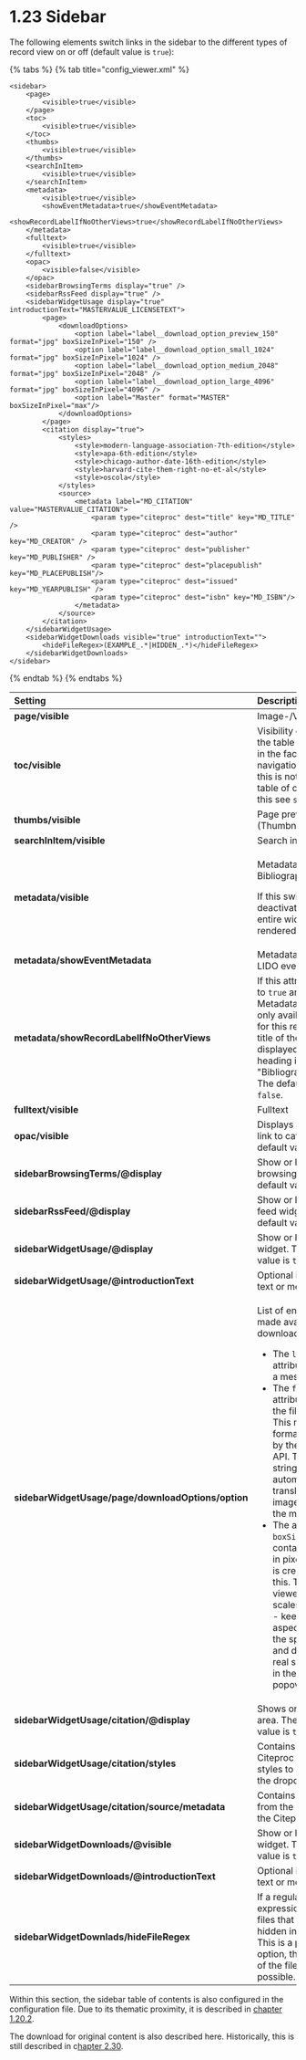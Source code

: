 # 1.23 Sidebar

The following elements switch links in the sidebar to the different types of record view on or off \(default value is `true`\):

{% tabs %}
{% tab title="config\_viewer.xml" %}
```markup
<sidebar>
    <page>
        <visible>true</visible>
    </page>
    <toc>
        <visible>true</visible>
    </toc>
    <thumbs>
        <visible>true</visible>
    </thumbs>
    <searchInItem>
        <visible>true</visible>
    </searchInItem>
    <metadata>
        <visible>true</visible>
        <showEventMetadata>true</showEventMetadata>
        <showRecordLabelIfNoOtherViews>true</showRecordLabelIfNoOtherViews>
    </metadata>
    <fulltext>
        <visible>true</visible>
    </fulltext>
    <opac>
        <visible>false</visible>
    </opac>
    <sidebarBrowsingTerms display="true" />
    <sidebarRssFeed display="true" />
    <sidebarWidgetUsage display="true" introductionText="MASTERVALUE_LICENSETEXT">
        <page>
            <downloadOptions>
                <option label="label__download_option_preview_150" format="jpg" boxSizeInPixel="150" />
                <option label="label__download_option_small_1024" format="jpg" boxSizeInPixel="1024" />
                <option label="label__download_option_medium_2048" format="jpg" boxSizeInPixel="2048" />
                <option label="label__download_option_large_4096" format="jpg" boxSizeInPixel="4096" />
                <option label="Master" format="MASTER" boxSizeInPixel="max"/>
            </downloadOptions>
        </page>
        <citation display="true">
            <styles>
                <style>modern-language-association-7th-edition</style>
                <style>apa-6th-edition</style>
                <style>chicago-author-date-16th-edition</style>
                <style>harvard-cite-them-right-no-et-al</style>
                <style>oscola</style>
            </styles>
            <source>
                <metadata label="MD_CITATION" value="MASTERVALUE_CITATION">
                    <param type="citeproc" dest="title" key="MD_TITLE" />
                    <param type="citeproc" dest="author" key="MD_CREATOR" />
                    <param type="citeproc" dest="publisher" key="MD_PUBLISHER" />
                    <param type="citeproc" dest="placepublish" key="MD_PLACEPUBLISH"/>
                    <param type="citeproc" dest="issued" key="MD_YEARPUBLISH" />
                    <param type="citeproc" dest="isbn" key="MD_ISBN"/>
                </metadata>
            </source>
        </citation>
    </sidebarWidgetUsage>
    <sidebarWidgetDownloads visible="true" introductionText="">
        <hideFileRegex>(EXAMPLE_.*|HIDDEN_.*)</hideFileRegex>
    </sidebarWidgetDownloads>
</sidebar>
```
{% endtab %}
{% endtabs %}

<table>
  <thead>
    <tr>
      <th style="text-align:left"><b>Setting</b>
      </th>
      <th style="text-align:left">Description</th>
    </tr>
  </thead>
  <tbody>
    <tr>
      <td style="text-align:left"><b>page/visible</b>
      </td>
      <td style="text-align:left">Image-/Video-/Audio</td>
    </tr>
    <tr>
      <td style="text-align:left"><b>toc/visible</b>
      </td>
      <td style="text-align:left">Visibility of the link to the table of contents in the factory navigation.
        Attention: this is not the sidebar table of contents, for this see <code>sidebarToc</code>.</td>
    </tr>
    <tr>
      <td style="text-align:left"><b>thumbs/visible</b>
      </td>
      <td style="text-align:left">Page preview (Thumbnails)</td>
    </tr>
    <tr>
      <td style="text-align:left"><b>searchInItem/visible</b>
      </td>
      <td style="text-align:left">Search in record</td>
    </tr>
    <tr>
      <td style="text-align:left"><b>metadata/visible</b>
      </td>
      <td style="text-align:left">
        <p>Metadata / Bibliographic data</p>
        <p>If this switch is deactivated, the entire widget is not rendered.</p>
      </td>
    </tr>
    <tr>
      <td style="text-align:left"><b>metadata/showEventMetadata</b>
      </td>
      <td style="text-align:left">Metadata from all LIDO events</td>
    </tr>
    <tr>
      <td style="text-align:left"><b>metadata/showRecordLabelIfNoOtherViews</b>
      </td>
      <td style="text-align:left">If this attribute is set to <code>true</code> and the Metadata View is the
        only available view for this record, the title of the record is displayed
        as the heading instead of &quot;Bibliographic Data&quot;. The default value
        is <code>false</code>.</td>
    </tr>
    <tr>
      <td style="text-align:left"><b>fulltext/visible</b>
      </td>
      <td style="text-align:left">Fulltext</td>
    </tr>
    <tr>
      <td style="text-align:left"><b>opac/visible</b>
      </td>
      <td style="text-align:left">Displays an additional link to catalogue. The default value is <code>false</code>
      </td>
    </tr>
    <tr>
      <td style="text-align:left"><b>sidebarBrowsingTerms/@display</b>
      </td>
      <td style="text-align:left">Show or hide the browsing widget. The default value is <code>true</code>
      </td>
    </tr>
    <tr>
      <td style="text-align:left"><b>sidebarRssFeed/@display</b>
      </td>
      <td style="text-align:left">Show or hide the RSS feed widget. The default value is <code>true</code>
      </td>
    </tr>
    <tr>
      <td style="text-align:left"><b>sidebarWidgetUsage/@display</b>
      </td>
      <td style="text-align:left">Show or hide the widget. The default value is <code>true</code>
      </td>
    </tr>
    <tr>
      <td style="text-align:left"><b>sidebarWidgetUsage/@introductionText</b>
      </td>
      <td style="text-align:left">Optional introductory text or message key.</td>
    </tr>
    <tr>
      <td style="text-align:left"><b>sidebarWidgetUsage/page/downloadOptions/option</b>
      </td>
      <td style="text-align:left">
        <p>List of entries to be made available for download.</p>
        <ul>
          <li>The <code>label</code> attribute contains a message key.</li>
          <li>The <code>format</code> attribute specifies the file format. This must be
            a format supported by the IIIF Image API. The static string <code>MASTER</code> is
            automatically translated into the image format of the master image.</li>
          <li>The attribute <code>boxSizeInPixel</code> contains a value in pixels. A
            square is created from this. The Goobi viewer then scales the image - keeping
            the aspect ratio - into the specified box and displays the real size in
            pixels in the download popover.</li>
        </ul>
      </td>
    </tr>
    <tr>
      <td style="text-align:left"><b>sidebarWidgetUsage/citation/@display</b>
      </td>
      <td style="text-align:left">Shows or hides the area. The default value is <code>true</code>.</td>
    </tr>
    <tr>
      <td style="text-align:left"><b>sidebarWidgetUsage/citation/styles</b>
      </td>
      <td style="text-align:left">Contains the list of Citeproc citation styles to be offered in the dropdown
        menu.</td>
    </tr>
    <tr>
      <td style="text-align:left"><b>sidebarWidgetUsage/citation/source/metadata</b>
      </td>
      <td style="text-align:left">Contains the mapping from the Solr fields to the Citeproc values.</td>
    </tr>
    <tr>
      <td style="text-align:left"><b>sidebarWidgetDownloads/@visible</b>
      </td>
      <td style="text-align:left">Show or hide the widget. The default value is <code>true</code>
      </td>
    </tr>
    <tr>
      <td style="text-align:left"><b>sidebarWidgetDownloads/@introductionText</b>
      </td>
      <td style="text-align:left">Optional introductory text or message key.</td>
    </tr>
    <tr>
      <td style="text-align:left"><b>sidebarWidgetDownlads/hideFileRegex</b>
      </td>
      <td style="text-align:left">If a regular expression is defined, files that match it are hidden in
        the widget. This is a purely visual option, the download of the files is
        still possible.</td>
    </tr>
  </tbody>
</table>

Within this section, the sidebar table of contents is also configured in the configuration file. Due to its thematic proximity, it is described in [chapter 1.20.2](20/2.md).

The download for original content is also described here. Historically, this is still described in c[hapter 2.30](30.md).

